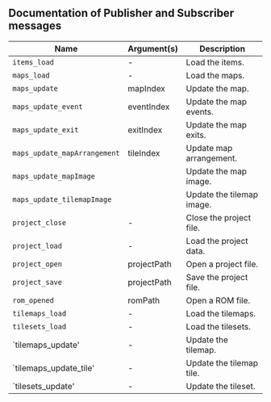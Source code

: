 ## Documentation of Publisher and Subscriber messages

| Name                       | Argument(s)    | Description                      |
|----------------------------|----------------|----------------------------------|
|`items_load`                |-               |Load the items.                   |
|`maps_load`                 |-               |Load the maps.                    |
|`maps_update`               |mapIndex        |Update the map.                   |
|`maps_update_event`         |eventIndex      |Update the map events.            |
|`maps_update_exit`          |exitIndex       |Update the map exits.             |
|`maps_update_mapArrangement`|tileIndex       |Update map arrangement.           |
|`maps_update_mapImage`      |                |Update the map image.             |
|`maps_update_tilemapImage`  |                |Update the tilemap image.         |
|`project_close`             |-               |Close the project file.           |
|`project_load`              |-               |Load the project data.            |
|`project_open`              |projectPath     |Open a project file.              |
|`project_save`              |projectPath     |Save the project file.            |
|`rom_opened`                |romPath         |Open a ROM file.                  |
|`tilemaps_load`             |-               |Load the tilemaps.                |
|`tilesets_load`             |-               |Load the tilesets.                |
|`tilemaps_update'           |-               |Update the tilemap.               |
|`tilemaps_update_tile'      |-               |Update the tilemap tile.          |
|`tilesets_update'           |-               |Update the tileset.               |